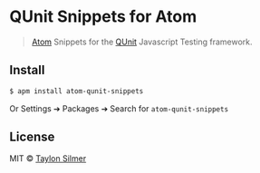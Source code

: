 # QUnit Snippets for Atom

> [Atom](https://atom.io) Snippets for the [QUnit](https://qunitjs.com/) Javascript Testing framework.

## Install

```bash
$ apm install atom-qunit-snippets
```

Or Settings ➔ Packages ➔ Search for `atom-qunit-snippets`

## License

MIT © [Taylon Silmer](https://github.com/taylon)
